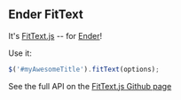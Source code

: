 Ender FitText
-------
It's [FitText.js](http://fittextjs.com/) -- for [Ender](http://ender.no.de/)!

Use it:

``` js
$('#myAwesomeTitle').fitText(options);
```

See the full API on the [FitText.js Github page](https://github.com/davatron5000/FitText.js)